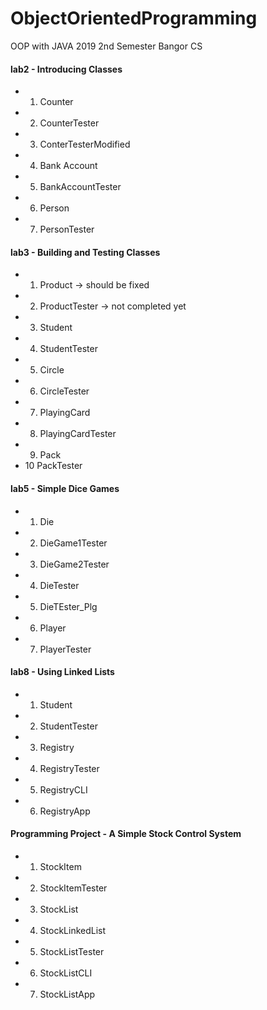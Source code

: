 # ObjectOrientedProgramming
OOP with JAVA 2019 2nd Semester Bangor CS


#### lab2 - Introducing Classes
- 1. Counter
- 2. CounterTester
- 3. ConterTesterModified
- 4. Bank Account
- 5. BankAccountTester
- 6. Person
- 7. PersonTester
#### lab3 - Building and Testing Classes
- 1. Product -> should be fixed
- 2. ProductTester -> not completed yet
- 3. Student
- 4. StudentTester
- 5. Circle
- 6. CircleTester
- 7. PlayingCard
- 8. PlayingCardTester
- 9. Pack
- 10 PackTester
#### lab5 - Simple Dice Games
- 1. Die
- 2. DieGame1Tester
- 3. DieGame2Tester
- 4. DieTester
- 5. DieTEster_Plg
- 6. Player
- 7. PlayerTester
#### lab8 - Using Linked Lists
- 1. Student
- 2. StudentTester
- 3. Registry
- 4. RegistryTester
- 5. RegistryCLI
- 6. RegistryApp
#### Programming Project - A Simple Stock Control System
- 1. StockItem
- 2. StockItemTester
- 3. StockList
- 4. StockLinkedList
- 5. StockListTester
- 6. StockListCLI
- 7. StockListApp
